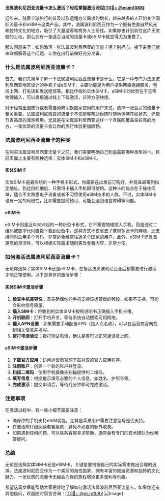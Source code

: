 **法属波利尼西亚流量卡怎么激活？轻松掌握激活流程[[TG💪+ @esim1088](https://t.me/s/esim1088)]**

近年来，随着全球旅行的普及以及远程办公需求的增长，越来越多的人开始关注国际流量卡和eSIM卡这类产品。其中，法属波利尼西亚作为一个拥有绝美自然风光和独特文化的地方，吸引了大量游客和商务人士前往。如果你也计划前往这片天堂般的土地，那么拥有一张适合当地的流量卡或eSIM卡就显得尤为重要了。

那么问题来了：如何激活一张法属波利尼西亚的流量卡呢？别担心，接下来我们就来详细解答这个问题，让你在出行前做好充分准备。

### 什么是法属波利尼西亚流量卡？

首先，我们先简单了解一下法属波利尼西亚流量卡是什么。它是一种专门为法属波利尼西亚地区设计的手机卡或eSIM卡，主要功能是为用户提供网络连接服务，包括上网、打电话和发送短信等。相比传统的实体SIM卡，eSIM卡的优势在于无需物理插入，可以直接通过线上下载激活，非常方便快捷。

对于经常出国旅行或者需要频繁切换国家使用的用户来说，选择一张合适的流量卡至关重要。法属波利尼西亚的流量卡不仅能够帮助你随时随地保持在线状态，还能节省高昂的漫游费用。尤其是在法属波利尼西亚这样一个互联网覆盖率较高的地方，一张优质的流量卡会让你的旅行体验更加顺畅。

### 法属波利尼西亚流量卡的种类

在购买法属波利尼西亚流量卡之前，我们需要明确自己到底需要哪种类型的卡。目前市面上主要有两种选择：实体SIM卡和eSIM卡。

#### 实体SIM卡

实体SIM卡是最传统的一种手机卡形式，你需要在出发前订购好，并将其邮寄到指定地址。到达目的地后，只需将卡插入手机即可使用。这种卡的优点在于操作简单，适合不太熟悉电子设备或者不习惯使用eSIM技术的人群。不过，实体SIM卡也有一定的局限性，比如需要提前预订、可能会遇到语言障碍等问题。

#### eSIM卡

eSIM卡则是近年来兴起的一种新型卡形式，它不需要物理插入手机，而是通过二维码或数字代码直接下载到设备中。这种方式不仅省去了携带多张卡的麻烦，还支持同时启用多个号码，非常适合经常往返多个国家的用户。此外，eSIM卡还具备更高的灵活性，可以根据实际需求随时更改套餐内容，非常方便。

### 如何激活法属波利尼西亚流量卡？

无论你选择了实体SIM卡还是eSIM卡，在抵达法属波利尼西亚后都需要进行激活才能正常使用。以下是具体的激活步骤：

#### 实体SIM卡激活步骤

1. **检查手机兼容性**：首先确保你的手机支持该运营商的频段。如果不支持，可能会影响信号质量。
2. **插入SIM卡**：将收到的实体SIM卡按照说明书正确插入手机卡槽。
3. **开机联网**：打开手机开关，等待系统自动搜索可用网络。
4. **输入APN设置**：如果需要手动配置APN（接入点名称），可以在运营商官网找到相关信息并填写。
5. **拨打电话验证**：拨打测试电话，确认是否可以正常通话及上网。

#### eSIM卡激活步骤

1. **下载官方应用**：访问运营商官网下载对应的官方应用程序。
2. **注册账户**：创建一个新的账户并登录。
3. **扫描二维码**：使用手机摄像头扫描提供的二维码。
4. **填写信息**：根据提示填写必要的个人信息，如姓名、护照号等。
5. **完成激活**：提交申请后，等待几分钟即可完成激活。

### 注意事项

在激活过程中，有一些小细节需要注意：

- 确保你的手机支持eSIM功能，尤其是苹果用户需要注意型号是否支持。
- 在激活前仔细阅读套餐条款，避免不必要的额外收费。
- 如果遇到任何问题，可以联系客服寻求帮助，通常会有专门的技术团队为你解答疑问。

### 总结

无论是选择实体SIM卡还是eSIM卡，关键是要根据自己的实际需求做出合理的选择。法属波利尼西亚作为一个美丽的海岛国家，拥有丰富的旅游资源和独特的文化魅力，一张优质的流量卡无疑会为你的旅程增添更多便利与乐趣。

希望这篇文章能帮助大家更好地了解如何激活法属波利尼西亚流量卡。如果你还有其他疑问，欢迎随时留言咨询！[[TG💪+ @esim1088](https://t.me/s/esim1088) ![Image](https://i.postimg.cc/4NQfJmqS/Snipaste-2025-05-13-00-14-12.png)]